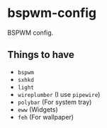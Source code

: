 # bspwm-config

BSPWM config.

## Things to have

- `bspwm`
- `sxhkd`
- `light`
- `wireplumber` (I use `pipewire`)
- `polybar` (For system tray)
- `eww` (Widgets)
- `feh` (For wallpaper)
